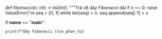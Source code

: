 def fibonacci(n: int) -> list[int]:
    """Trả về dãy Fibonacci dài 
    if n <= 0:
        raise ValueError("m
    seq = [0, 1]
    while len(seq) < n:
        seq.append(seq[-1] + s

if __name__ == "__main__":
  
    print(f"Dãy Fibonacci ({so_phan_tu}
